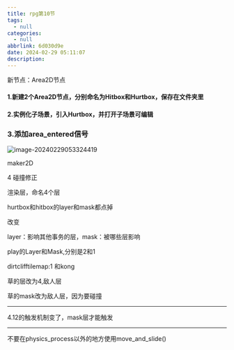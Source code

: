 ```yaml
---
title: rpg第10节
tags:
  - null
categories:
  - null
abbrlink: 6d030d9e
date: 2024-02-29 05:11:07
description:
---
```


新节点：Area2D节点

#### 1.新建2个Area2D节点，分别命名为Hitbox和Hurtbox，保存在文件夹里

#### 2.实例化子场景，引入Hurtbox，并打开子场景可编辑

### 3.添加area_entered信号

![image-20240229053324419](http://cdn.this0.com/blog/img/image-20240229053324419.png?OSSAccessKeyId=LTAI5tAje5MhbPSKCC6QdGZb&Expires=9000000001&Signature=B0zfVlVX7N6IUGJ8RI0SeCeHBx0=&x-oss-process=style/cdn.this0)

maker2D



4 碰撞修正

渲染层，命名4个层

hurtbox和hitbox的layer和mask都点掉

改变

layer：影响其他事务的层，mask：被哪些层影响

play的Layer和Mask,分别是2和1

dirtclifftilemap:1 和kong

草的层改为4,敌人层

草的mask改为敌人层，因为要碰撞

---

4.12的触发机制变了，mask层才能触发

---

不要在physics_process以外的地方使用move_and_slide()
